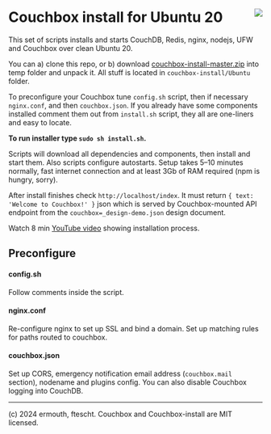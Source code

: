 # <img align="right" src="https://cdn.cloudwall.me/couchbox/couchbox-github.svg" /> Couchbox install for Ubuntu 20

This set of scripts installs and starts CouchDB, Redis, nginx, nodejs, UFW 
and Couchbox over clean Ubuntu 20. 

You can a) clone this repo, or b) download 
[couchbox-install-master.zip](https://github.com/ermouth/couchbox-install/archive/refs/heads/master.zip) 
into temp folder and unpack it. All stuff is located in `couchbox-install/Ubuntu` folder.

To preconfigure your Couchbox tune `config.sh` script, then if necessary `nginx.conf`, 
and then `couchbox.json`. If you already have some components installed comment them out from 
`install.sh` script, they all are one-liners and easy to locate.

__To run installer type `sudo sh install.sh`.__

Scripts will download all dependencies and components, then install and start them.
Also scripts configure autostarts. Setup takes 5–10 minutes normally, fast internet 
connection and at least 3Gb of RAM required (npm is hungry, sorry).

After install finishes check `http://localhost/index`. It must return `{ text: 'Welcome to Couchbox!' }` 
json which is served by Couchbox-mounted API endpoint from the `couchbox=_design-demo.json` design 
document.

Watch 8 min [YouTube video](https://youtu.be/SzRzMZVN5NU) showing installation process.

## Preconfigure

#### config.sh

Follow comments inside the script.

#### nginx.conf

Re-configure nginx to set up SSL and bind a domain. Set up matching rules for paths 
routed to couchbox.

#### couchbox.json

Set up CORS, emergency notification email address (`couchbox.mail` section), nodename
and plugins config. You can also disable Couchbox logging into CouchDB.

-----------
(c) 2024 ermouth, ftescht. Couchbox and Couchbox-install are MIT licensed.
